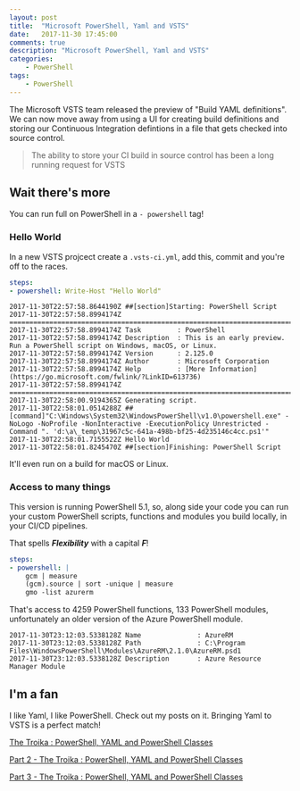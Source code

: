 ```yaml
---
layout: post
title:  "Microsoft PowerShell, Yaml and VSTS"
date:   2017-11-30 17:45:00
comments: true
description: "Microsoft PowerShell, Yaml and VSTS"
categories:
    - PowerShell
tags:
    - PowerShell
---
```


The Microsoft VSTS team released the preview of "Build YAML definitions". We can now move away from using a UI for creating build definitions and storing our Continuous Integration defintions in a file that gets checked into source control.

> The ability to store your CI build in source control has been a long running request for VSTS

## Wait there's more
You can run full on PowerShell in a `- powershell` tag!

### Hello World
In a new VSTS projcect create a `.vsts-ci.yml`, add this, commit and you're off to the races.
```yaml
steps:
- powershell: Write-Host "Hello World"
```

```
2017-11-30T22:57:58.8644190Z ##[section]Starting: PowerShell Script
2017-11-30T22:57:58.8994174Z ==============================================================================
2017-11-30T22:57:58.8994174Z Task         : PowerShell
2017-11-30T22:57:58.8994174Z Description  : This is an early preview. Run a PowerShell script on Windows, macOS, or Linux.
2017-11-30T22:57:58.8994174Z Version      : 2.125.0
2017-11-30T22:57:58.8994174Z Author       : Microsoft Corporation
2017-11-30T22:57:58.8994174Z Help         : [More Information](https://go.microsoft.com/fwlink/?LinkID=613736)
2017-11-30T22:57:58.8994174Z ==============================================================================
2017-11-30T22:58:00.9194365Z Generating script.
2017-11-30T22:58:01.0514288Z ##[command]"C:\Windows\System32\WindowsPowerShell\v1.0\powershell.exe" -NoLogo -NoProfile -NonInteractive -ExecutionPolicy Unrestricted -Command ". 'd:\a\_temp\31967c5c-641a-498b-bf25-4d235146c4cc.ps1'"
2017-11-30T22:58:01.7155522Z Hello World
2017-11-30T22:58:01.8245470Z ##[section]Finishing: PowerShell Script
```

It'll even run on a build for macOS or Linux.

### Access to many things
This version is running PowerShell 5.1, so, along side your code you can run your custom PowerShell scripts, functions and modules you build locally, in your CI/CD pipelines.

That spells ***Flexibility*** with a capital ***F***!

```yaml
steps:
- powershell: |
    gcm | measure
    (gcm).source | sort -unique | measure
    gmo -list azurerm
```

That's access to 4259 PowerShell functions, 133 PowerShell modules, unfortunately an older version of the Azure PowerShell module.

```
2017-11-30T23:12:03.5338128Z Name              : AzureRM
2017-11-30T23:12:03.5338128Z Path              : C:\Program Files\WindowsPowerShell\Modules\AzureRM\2.1.0\AzureRM.psd1
2017-11-30T23:12:03.5338128Z Description       : Azure Resource Manager Module
```

## I'm a fan
I like Yaml, I like PowerShell. Check out my posts on it. Bringing Yaml to VSTS is a perfect match!

[The Troika : PowerShell, YAML and PowerShell Classes](https://dfinke.github.io//2016/The-Troika-PowerShell-YAML-and-PowerShell-Classes/)

[Part 2 - The Troika : PowerShell, YAML and PowerShell Classes](https://dfinke.github.io//2016/part-2-the-troika-powershell-yaml-and-powershell-classes/)

[Part 3 - The Troika : PowerShell, YAML and PowerShell Classes](https://dfinke.github.io//2016/part-3-the-troika-powershell-yaml-and-powershell-classes/)